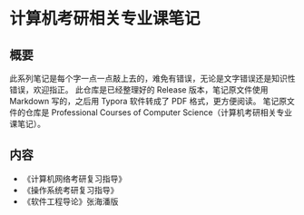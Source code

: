 # 计算机考研相关专业课笔记
## 概要
此系列笔记是每个字一点一点敲上去的，难免有错误，无论是文字错误还是知识性错误，欢迎指正。 
此仓库是已经整理好的 Release 版本，笔记原文件使用 Markdown 写的，之后用 Typora 软件转成了 PDF 格式，更方便阅读。 
笔记原文件的仓库是 Professional Courses of Computer Science（计算机考研相关专业课笔记）。 

## 内容
- 《计算机网络考研复习指导》
- 《操作系统考研复习指导》
- 《软件工程导论》张海潘版